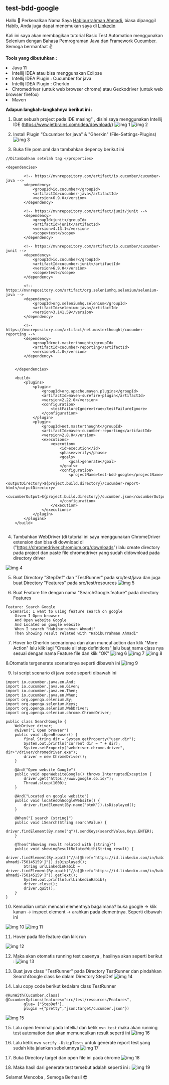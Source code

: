 ## test-bdd-google

Hallo :wave: Perkenalkan Nama Saya [Habiburrahman Ahmadi](https://www.instagram.com/habiburrahman21_/), biasa dipanggil Habib, Anda juga dapat menemukan saya di [Linkedin](https://id.linkedin.com/in/habiburrahman-ahmadi-750145159)

Kali ini saya akan membagikan tutorial Basic Test Automation menggunakan Selenium dengan Bahasa Pemrograman Java dan Framework Cucumber. Semoga bermanfaat :v:


<b> Tools yang dibutuhkan : </b>

<li> Java 11
<li> Intellij IDEA atau bisa menggunakan Eclipse
<li> Intellij IDEA Plugin : Cucumber for java
<li> Intellij IDEA Plugin : Gherkin
<li> Chromedriver (untuk web browser chrome) atau Geckodriver (untuk web browser firefox)
<li> Maven

<b> Adapun langkah-langkahnya berikut ini : </b>

1. Buat sebuah project pada IDE masing" , disini saya menggunakan Intellij IDE (https://www.jetbrains.com/idea/download/)
![img 1](src/screenshot/1.JPG)
![img 2](src/screenshot/2.JPG)

2. Install Plugin "Cucumber for java" & "Gherkin" (File-Settings-Plugins)
![img 3](src/screenshot/3.JPG)

3. Buka file pom.xml dan tambahkan depency berikut ini 
```
//Ditambahkan setelah tag </properties>

<dependencies>

        <!-- https://mvnrepository.com/artifact/io.cucumber/cucumber-java -->
        <dependency>
            <groupId>io.cucumber</groupId>
            <artifactId>cucumber-java</artifactId>
            <version>6.9.0</version>
        </dependency>

        <!-- https://mvnrepository.com/artifact/junit/junit -->
        <dependency>
            <groupId>junit</groupId>
            <artifactId>junit</artifactId>
            <version>4.13.1</version>
            <scope>test</scope>
        </dependency>

        <!-- https://mvnrepository.com/artifact/io.cucumber/cucumber-junit -->
        <dependency>
            <groupId>io.cucumber</groupId>
            <artifactId>cucumber-junit</artifactId>
            <version>6.9.0</version>
            <scope>test</scope>
        </dependency>

        <!-- https://mvnrepository.com/artifact/org.seleniumhq.selenium/selenium-java -->
        <dependency>
            <groupId>org.seleniumhq.selenium</groupId>
            <artifactId>selenium-java</artifactId>
            <version>3.141.59</version>
        </dependency>

        <!-- https://mvnrepository.com/artifact/net.masterthought/cucumber-reporting -->
        <dependency>
            <groupId>net.masterthought</groupId>
            <artifactId>cucumber-reporting</artifactId>
            <version>5.4.0</version>
        </dependency>


    </dependencies>

    <build>
        <plugins>
            <plugin>
                <groupId>org.apache.maven.plugins</groupId>
                <artifactId>maven-surefire-plugin</artifactId>
                <version>2.22.0</version>
                <configuration>
                    <testFailureIgnore>true</testFailureIgnore>
                </configuration>
            </plugin>
            <plugin>
                <groupId>net.masterthought</groupId>
                <artifactId>maven-cucumber-reporting</artifactId>
                <version>2.8.0</version>
                <executions>
                    <execution>
                        <id>execution</id>
                        <phase>verify</phase>
                        <goals>
                            <goal>generate</goal>
                        </goals>
                        <configuration>
                            <projectName>test-bdd-google</projectName>
                            <outputDirectory>${project.build.directory}/cucumber-report-html</outputDirectory>
                            <cucumberOutput>${project.build.directory}/cucumber.json</cucumberOutput>
                        </configuration>
                    </execution>
                </executions>
            </plugin>
        </plugins>
    </build>
    
```
4. Tambahkan WebDriver (di tutorial ini saya menggunakan ChromeDriver extension dan bisa di download di ("https://chromedriver.chromium.org/downloads") lalu create directory pada project dan paste file chromedriver yang sudah didownload pada directory driver

![img 4](src/screenshot/4.JPG)

5. Buat Directory "StepDef" dan "TestRunner" pada src/test/java dan juga buat Directory "Features" pada src/test/resources
![img 5](src/screenshot/5.JPG)

6. Buat Feature file dengan nama "SearchGoogle.feature" pada directory Features
```
Feature: Search Google
  Scenario: I want to using feature search on google
    Given I Open browser
    And Open website Google
    And Located on google website
    When I search "Habiburrahman Ahmadi"
    Then Showing result related with "Habiburrahman Ahmadi"
```
7. Hover ke Gherkin scenarionya dan akan muncul action dan klik "More Action" lalu klik lagi "Create all step definitions" lalu buat nama class nya sesuai dengan nama Feature file dan klik "OK"
![img 6](src/screenshot/6.jpg)
![img 7](src/screenshot/7.jpg)
![img 8](src/screenshot/8.JPG)

8.Otomatis tergenerate scenarionya seperti dibawah ini 
![img 9](src/screenshot/9.JPG)

9. Isi script scenario di java code seperti dibawah ini 
```
import io.cucumber.java.en.And;
import io.cucumber.java.en.Given;
import io.cucumber.java.en.Then;
import io.cucumber.java.en.When;
import org.openqa.selenium.By;
import org.openqa.selenium.Keys;
import org.openqa.selenium.WebDriver;
import org.openqa.selenium.chrome.ChromeDriver;

public class SearchGoogle {
    WebDriver driver;
    @Given("I Open browser")
    public void iOpenBrowser() {
        final String dir = System.getProperty("user.dir");
        System.out.println("current dir = " + dir);
        System.setProperty("webdriver.chrome.driver", dir+"/driver/chromedriver.exe");
        driver = new ChromeDriver();
    }

    @And("Open website Google")
    public void openWebsiteGoogle() throws InterruptedException {
        driver.get("https://www.google.co.id/");
        Thread.sleep(1000);
    }

    @And("Located on google website")
    public void locatedOnGoogleWebsite() {
        driver.findElement(By.name("btnK")).isDisplayed();
    }

    @When("I search {string}")
    public void iSearch(String searchValue) {
        driver.findElement(By.name("q")).sendKeys(searchValue,Keys.ENTER);
    }

    @Then("Showing result related with {string}")
    public void showingResultRelatedWith(String result) {
        driver.findElement(By.xpath("//a[@href='https://id.linkedin.com/in/habiburrahman-ahmadi-750145159']")).isDisplayed();
        String urlLinkedinHabib = driver.findElement(By.xpath("//a[@href='https://id.linkedin.com/in/habiburrahman-ahmadi-750145159']")).getText();
        System.out.println(urlLinkedinHabib);
        driver.close();
        driver.quit();
    }
}
```

10. Kemudian untuk mencari elementnya bagaimana? buka google -> klik kanan -> inspect element -> arahkan pada elementnya. Seperti dibawah ini

![img 10](src/screenshot/10.jpg)
![img 11](src/screenshot/11.jpg)

11. Hover pada file feature dan klik run

![img 12](src/screenshot/12.jpg)

12. Maka akan otomatis running test casenya , hasilnya akan seperti berikut : 
![img 13](src/screenshot/13.JPG)

13. Buat java class "TestRunner" pada Directory TestRunner dan pindahkan SearchGoogle class ke dalam Directory StepDef
![img 14](src/screenshot/14.JPG)

14. Lalu copy code berikut kedalam class TestRunner
```
@RunWith(Cucumber.class)
@CucumberOptions(features="src/test/resources/Features",
        glue= {"StepDef"},
        plugin ={"pretty","json:target/cucumber.json"})
```
![img 15](src/screenshot/15.JPG)

15. Lalu open terminal pada IntelliJ dan ketik `mvn test` maka akan running test automation dan akan memunculkan result seperti ini
![img 16](src/screenshot/16.JPG)

16. Lalu ketik `mvn verify -DskipTests` untuk generate report test yang sudah kita jalankan sebelumnya
![img 17](src/screenshot/17.JPG)

17. Buka Directory target dan open file ini pada chrome
![img 18](src/screenshot/18.JPG)

18. Maka hasil dari generate test tersebut adalah seperti ini : 
![img 19](src/screenshot/19.JPG)

Selamat Mencoba , Semoga Berhasil :sunglasses:	








